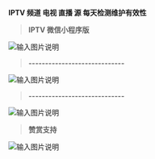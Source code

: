  **IPTV 频道 电视 直播 源 每天检测维护有效性** 





 > **IPTV 微信小程序版** 

![输入图片说明](https://images.gitee.com/uploads/images/2021/0822/224416_1506b9d0_1280996.jpeg "gh_46c49e1c96fb_430.jpg")

> **-----------------------------** 

![输入图片说明](https://images.gitee.com/uploads/images/2021/0822/224814_2e45e680_1280996.jpeg "微信图片_20210822224545.jpg")


> **-----------------------------** 

![输入图片说明](https://images.gitee.com/uploads/images/2021/0820/174353_8c0d1952_1280996.jpeg "微信图片_20210820171132.jpg")


> **赞赏支持** 

![输入图片说明](https://images.gitee.com/uploads/images/2021/0821/004518_82bf480b_1280996.jpeg "微信图片_20210821004343.jpg")



